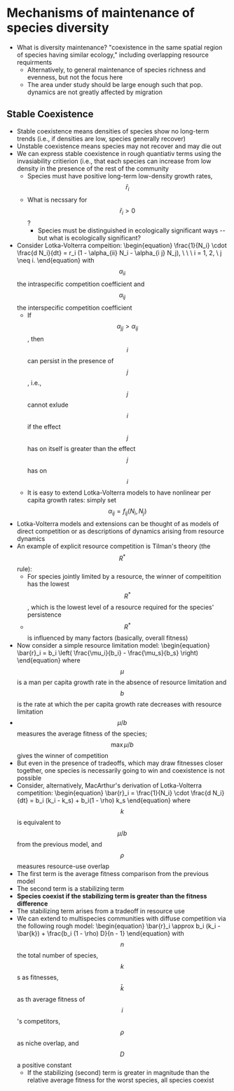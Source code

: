 # Mechanisms of maintenance of species diversity

- What is diversity maintenance? "coexistence in the same spatial region of species having similar ecology," including overlapping resource requirments
  - Alternatively, to general maintenance of species richness and evenness, but not the focus here 
  - The area under study should be large enough such that pop. dynamics are not greatly affected by migration  

## Stable Coexistence

- Stable coexistence means densities of species show no long-term trends (i.e., if densities are low, species generally recover)
- Unstable coexistence means species may not recover and may die out
- We can express stable coexistence in rough quantiativ terms using the invasiability critierion (i.e., that each species can increase from low density in the presence of the rest of the community
  - Species must have positive long-term low-density growth rates, $$\bar{r}_i$$ 
  - What is necssary for $$\bar{r}_i > 0$$?
    - Species must be distinguished in ecologically significant ways -- but what is ecologically significant? 
- Consider Lotka-Volterra compeition: \begin{equation} \frac{1}{N_i} \cdot \frac{d N_i}{dt} = r_i (1 - \alpha_{ii} N_i - \alpha_{i j} N_j), \ \ \ i = 1, 2, \ j \neq i. \end{equation} with $$\alpha_{ii}$$ the intraspecific competition coefficient and $$\alpha_{ij}$$ the interspecific competition coefficient
  - If $$\alpha_{jj} > \alpha_{ij}$$, then $$i$$ can persist in the presence of $$j$$, i.e., $$j$$ cannot exlude $$i$$ if the effect $$j$$ has on itself is greater than the effect $$j$$ has on $$i$$
  - It is easy to extend Lotka-Volterra models to have nonlinear per capita growth rates: simply set $$\alpha_{ij} = f_{ij}(N_i, N_j)$$
- Lotka-Volterra models and extensions can be thought of as models of direct competition or as descriptions of dynamics arising from resource dynamics
- An example of explicit resource competition is Tilman's theory (the $$R^{*}$$ rule):
  - For species jointly limited by a resource, the winner of compeitition has the lowest $$R^{*}$$, which is the lowest level of a resource required for the species' persistence
  - $$R^{*}$$ is influenced by many factors (basically, overall fitness)
 - Now consider a simple resource limitation model: \begin{equation} \bar{r}_i = b_i \left( \frac{\mu_i}{b_i} - \frac{\mu_s}{b_s} \right) \end{equation} where $$\mu$$ is a man per capita growth rate in the absence of resource limitation and $$b$$ is the rate at which the per capita growth rate decreases with resource limitation
  - $$\mu/b$$ measures the average fitness of the species; $$\max{\mu/b}$$ gives the winner of competition
  - But even in the presence of tradeoffs, which may draw fitnesses closer together, one species is necessarily going to win and coexistence is not possible 
 - Consider, alternatively, MacArthur's derivation of Lotka-Volterra competition: \begin{equation} \bar{r}_i = \frac{1}{N_i} \cdot \frac{d N_i}{dt} = b_i (k_i - k_s) + b_i(1 - \rho) k_s  \end{equation} where $$k$$ is equivalent to $$\mu/b$$ from the previous model, and $$\rho$$ measures resource-use overlap
  - The first term is the average fitness comparison from the previous model
  - The second term is a stabilizing term
  - **Species coexist if the stabilizing term is greater than the fitness difference**
  - The stabilizing term arises from a tradeoff in resource use 
- We can extend to multispecies communities with diffuse competition via the following rough model: \begin{equation} \bar{r}_i \approx b_i (k_i - \bar{k}) + \frac{b_i (1 - \rho) D}{n - 1} \end{equation} with $$n$$ the total number of species, $$k$$s as fitnesses, $$\bar{k}$$ as th average fitness of $$i$$'s competitors, $$\rho$$ as niche overlap, and $$D$$ a positive constant
  - If the stabilizing (second) term is greater in magnitude than the relative average fitness for the worst species, all species coexist 
